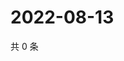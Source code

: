 # 2022-08-13

共 0 条

<!-- BEGIN WEIBO -->
<!-- 最后更新时间 Sat Aug 13 2022 14:01:11 GMT+0800 (China Standard Time) -->

<!-- END WEIBO -->

